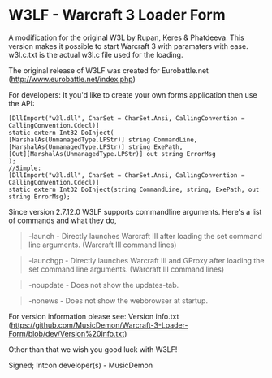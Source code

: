 ﻿W3LF - Warcraft 3 Loader Form
=============================

A modification for the original W3L by Rupan, Keres & Phatdeeva. This version makes it possible to start Warcraft 3 with paramaters with ease.
w3l.c.txt is the actual w3l.c file used for the loading.

The original release of W3LF was created for Eurobattle.net (http://www.eurobattle.net/index.php)

For developers: It you'd like to create your own forms application then use the API:

	[DllImport("w3l.dll", CharSet = CharSet.Ansi, CallingConvention = CallingConvention.Cdecl)]
	static extern Int32 DoInject(
	[MarshalAs(UnmanagedType.LPStr)] string CommandLine,
	[MarshalAs(UnmanagedType.LPStr)] string ExePath,
	[Out][MarshalAs(UnmanagedType.LPStr)] out string ErrorMsg
	);
	//Simple:
	[DllImport("w3l.dll", CharSet = CharSet.Ansi, CallingConvention = CallingConvention.Cdecl)]
	static extern Int32 DoInject(string CommandLine, string, ExePath, out string ErrorMsg);

Since version 2.7.12.0 W3LF supports commandline arguments. Here's a list of commands and what they do,

> -launch		- Directly launches Warcraft III after loading the set command line arguments. (Warcraft III command lines)

> -launchgp	- Directly launches Warcraft III and GProxy after loading the set command line arguments. (Warcraft III command lines)

> -noupdate	- Does not show the updates-tab.

> -nonews		- Does not show the webbrowser at startup.

For version information please see: Version info.txt (https://github.com/MusicDemon/Warcraft-3-Loader-Form/blob/dev/Version%20info.txt)

Other than that we wish you good luck with W3LF!

Signed; Intcon developer(s) - MusicDemon